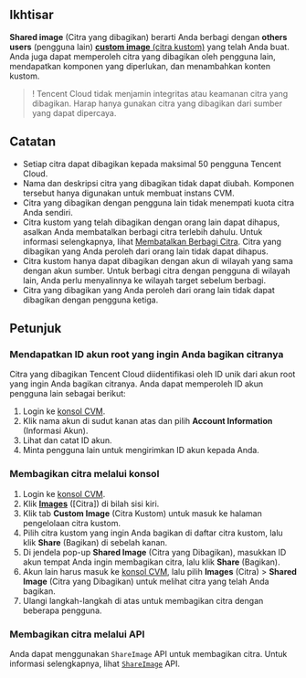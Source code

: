 ## Ikhtisar

**Shared image** (Citra yang dibagikan) berarti Anda berbagi dengan **others users** (pengguna lain) [**custom image** (citra kustom)](https://intl.cloud.tencent.com/document/product/213/4942) yang telah Anda buat. Anda juga dapat memperoleh citra yang dibagikan oleh pengguna lain, mendapatkan komponen yang diperlukan, dan menambahkan konten kustom.

>! Tencent Cloud tidak menjamin integritas atau keamanan citra yang dibagikan. Harap hanya gunakan citra yang dibagikan dari sumber yang dapat dipercaya.
>

## Catatan
 - Setiap citra dapat dibagikan kepada maksimal 50 pengguna Tencent Cloud.
 - Nama dan deskripsi citra yang dibagikan tidak dapat diubah. Komponen tersebut hanya digunakan untuk membuat instans CVM.
 - Citra yang dibagikan dengan pengguna lain tidak menempati kuota citra Anda sendiri.
 - Citra kustom yang telah dibagikan dengan orang lain dapat dihapus, asalkan Anda membatalkan berbagi citra terlebih dahulu. Untuk informasi selengkapnya, lihat [Membatalkan Berbagi Citra](https://intl.cloud.tencent.com/document/product/213/7148). Citra yang dibagikan yang Anda peroleh dari orang lain tidak dapat dihapus.
 - Citra kustom hanya dapat dibagikan dengan akun di wilayah yang sama dengan akun sumber. Untuk berbagi citra dengan pengguna di wilayah lain, Anda perlu menyalinnya ke wilayah target sebelum berbagi.
 - Citra yang dibagikan yang Anda peroleh dari orang lain tidak dapat dibagikan dengan pengguna ketiga.

## Petunjuk

### Mendapatkan ID akun root yang ingin Anda bagikan citranya

Citra yang dibagikan Tencent Cloud diidentifikasi oleh ID unik dari akun root yang ingin Anda bagikan citranya. Anda dapat memperoleh ID akun pengguna lain sebagai berikut:
1. Login ke [konsol CVM](https://console.cloud.tencent.com/cvm/).
2. Klik nama akun di sudut kanan atas dan pilih **Account Information** (Informasi Akun).
3. Lihat dan catat ID akun.
4. Minta pengguna lain untuk mengirimkan ID akun kepada Anda.

### Membagikan citra melalui konsol

 1. Login ke [konsol CVM](https://console.cloud.tencent.com/cvm/).
 2. Klik **[Images](https://console.cloud.tencent.com/cvm/image)** ([Citra]) di bilah sisi kiri.
 3. Klik tab **Custom Image** (Citra Kustom) untuk masuk ke halaman pengelolaan citra kustom.
 4. Pilih citra kustom yang ingin Anda bagikan di daftar citra kustom, lalu klik **Share** (Bagikan) di sebelah kanan.
 5. Di jendela pop-up **Shared Image** (Citra yang Dibagikan), masukkan ID akun tempat Anda ingin membagikan citra, lalu klik **Share** (Bagikan).
 6. Akun lain harus masuk ke [konsol CVM](https://console.cloud.tencent.com/cvm/), lalu pilih **Images** (Citra) > **Shared Image** (Citra yang Dibagikan) untuk melihat citra yang telah Anda bagikan.
 7. Ulangi langkah-langkah di atas untuk membagikan citra dengan beberapa pengguna.

### Membagikan citra melalui API

Anda dapat menggunakan `ShareImage` API untuk membagikan citra. Untuk informasi selengkapnya, lihat [`ShareImage`](https://intl.cloud.tencent.com/document/api/213/2361) API.

